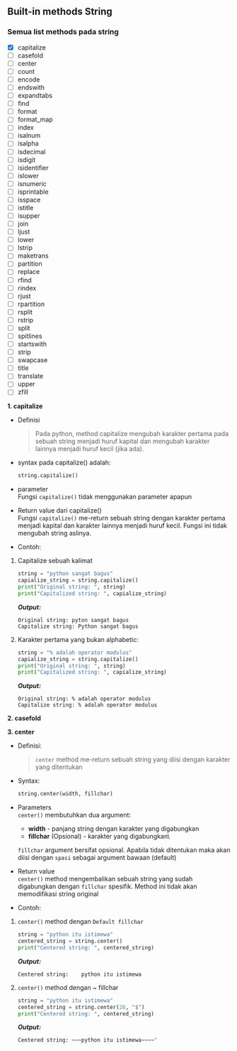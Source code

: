 ## Built-in methods String

### Semua list methods pada string
- [x] capitalize
- [ ] casefold
- [ ] center
- [ ] count
- [ ] encode
- [ ] endswith
- [ ] expandtabs
- [ ] find
- [ ] format
- [ ] format_map
- [ ] index
- [ ] isalnum
- [ ] isalpha
- [ ] isdecimal
- [ ] isdigit
- [ ] isidentifier
- [ ] islower
- [ ] isnumeric
- [ ] isprintable
- [ ] isspace
- [ ] istitle
- [ ] isupper
- [ ] join
- [ ] ljust
- [ ] lower
- [ ] lstrip
- [ ] maketrans
- [ ] partition
- [ ] replace
- [ ] rfind
- [ ] rindex
- [ ] rjust
- [ ] rpartition
- [ ] rsplit
- [ ] rstrip
- [ ] split
- [ ] spitlines
- [ ] startswith
- [ ] strip
- [ ] swapcase
- [ ] title
- [ ] translate
- [ ] upper
- [ ] zfill

**1. capitalize**

- Definisi
  > Pada python, method capitalize mengubah karakter pertama pada sebuah string menjadi
  > huruf kapital dan mengubah karakter lainnya menjadi huruf kecil (jika ada).

- syntax pada capitalize() adalah:
    ```python
    string.capitalize()
    ```

- parameter\
    Fungsi `capitalize()` tidak menggunakan parameter apapun
  

- Return value dari capitalize()\
    Fungsi `capitalize()` me-return sebuah string dengan karakter pertama menjadi kapital dan
    karakter lainnya menjadi huruf kecil. Fungsi ini tidak mengubah string aslinya.

  
- Contoh:
1. Capitalize sebuah kalimat
    ```python
    string = "python sangat bagus"
    capialize_string = string.capitalize()
    print("Original string: ", string)
    print("Capitalized string: ", capialize_string)
    ```
   ***Output:***
    ```text
   Original string: pyton sangat bagus
   Capitalize string: Python sangat bagus
    ```
   
2. Karakter pertama yang bukan alphabetic:
    ```python
    string = "% adalah operator modulus"
    capialize_string = string.capitalize()
    print("Original string: ", string)
    print("Capitalized string: ", capialize_string)
    ```
    ***Output:***
    ```text
    Original string: % adalah operator modulus
    Capitalize string: % adalah operator modulus
    ```



**2. casefold**

**3. center**

- Definisi:
  > `center` method me-return sebuah string yang diisi dengan karakter 
  > yang ditentukan
  
- Syntax:
    ```python
    string.center(width, fillchar)
    ```

- Parameters\
  `center()` membutuhkan dua argument:
  - **width** - panjang string dengan karakter yang digabungkan
  - **fillchar** (Opsional) - karakter yang digabungkan\
    
  `fillchar` argument bersifat opsional. Apabila tidak ditentukan maka akan diisi
  dengan `spasi` sebagai argument bawaan (default)
  

- Return value\
  `center()` method mengembalikan sebuah string yang sudah digabungkan
  dengan `fillchar` spesifik. Method ini tidak akan memodifikasi string original


- Contoh:
1. `center()` method dengan `Default fillchar`
    ```python
    string = "python itu istimewa"
    centered_string = string.center()
    print("Centered string: ", centered_string)
    ```
   ***Output:***
    ```text
    Centered string:    python itu istimewa    
    ```

2. `center()` method dengan ~ fillchar
    ```python
    string = "python itu istimewa"
    centered_string = string.center(26, "$")
    print("Centered string: ", centered_string)
    ```
   ***Output:***
    ```text
    Centered string: ~~~python itu istimewa~~~~'
    ```